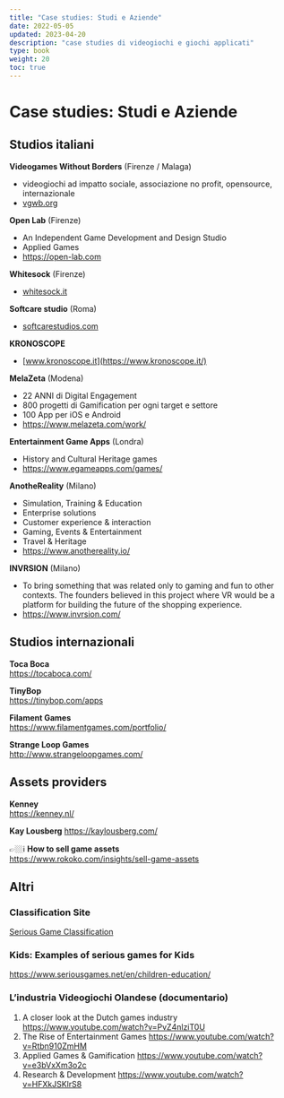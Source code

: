 ```yaml
---
title: "Case studies: Studi e Aziende"
date: 2022-05-05
updated: 2023-04-20
description: "case studies di videogiochi e giochi applicati"
type: book
weight: 20
toc: true
---
```


# Case studies: Studi e Aziende

## Studios italiani

**Videogames Without Borders** (Firenze / Malaga)   
- videogiochi ad impatto sociale, associazione no profit, opensource, internazionale
- [vgwb.org](https://vgwb.org)

**Open Lab** (Firenze)  
- An Independent Game Development and Design Studio
- Applied Games
- <https://open-lab.com>

**Whitesock** (Firenze)  
- [whitesock.it](https://whitesock.it)

**Softcare studio** (Roma)  
- [softcarestudios.com](https://www.softcarestudios.com/en/)

**KRONOSCOPE**  
- [www.kronoscope.it](https://www.kronoscope.it/)

**MelaZeta**  (Modena)  
- 22 ANNI di Digital Engagement
- 800 progetti di Gamification per ogni target e settore
- 100 App per iOS e Android
- <https://www.melazeta.com/work/>

**Entertainment Game Apps** (Londra)    
- History and Cultural Heritage games
- <https://www.egameapps.com/games/>

**AnotheReality** (Milano)  
- Simulation, Training & Education
- Enterprise solutions
- Customer experience & interaction
- Gaming, Events & Entertainment
- Travel & Heritage
- <https://www.anothereality.io/>

**INVRSION** (Milano)  
- To bring something that was related only to gaming and fun to other contexts. The founders believed in this project where VR would be a platform for building the future of the shopping experience.  
- <https://www.invrsion.com/>

## Studios internazionali
**Toca Boca**  
<https://tocaboca.com/>

**TinyBop**  
<https://tinybop.com/apps>

**Filament Games**  
https://www.filamentgames.com/portfolio/

**Strange Loop Games**  
<http://www.strangeloopgames.com/>

## Assets providers

**Kenney**  
<https://kenney.nl/>

**Kay Lousberg**
<https://kaylousberg.com/>

👉🏼ℹ️ **How to sell game assets**  
<https://www.rokoko.com/insights/sell-game-assets>

## Altri

### Classification Site
[Serious Game Classification](http://serious.gameclassification.com/EN/games/index.html?display=thumb&sort=game_year%20DESC)

### Kids: Examples of serious games for Kids
<https://www.seriousgames.net/en/children-education/>

### L’industria Videogiochi Olandese (documentario)
1. A closer look at the Dutch games industry <https://www.youtube.com/watch?v=PvZ4nlziT0U>
2. The Rise of Entertainment Games <https://www.youtube.com/watch?v=Rtbn910ZmHM>
3. Applied Games & Gamification <https://www.youtube.com/watch?v=e3bVxXm3o2c>
4. Research & Development <https://www.youtube.com/watch?v=HFXkJSKlrS8>
